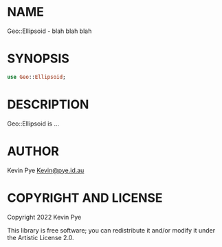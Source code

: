 NAME
====

Geo::Ellipsoid - blah blah blah

SYNOPSIS
========

```raku
use Geo::Ellipsoid;
```

DESCRIPTION
===========

Geo::Ellipsoid is ...

AUTHOR
======

Kevin Pye <Kevin@pye.id.au>

COPYRIGHT AND LICENSE
=====================

Copyright 2022 Kevin Pye

This library is free software; you can redistribute it and/or modify it under the Artistic License 2.0.

